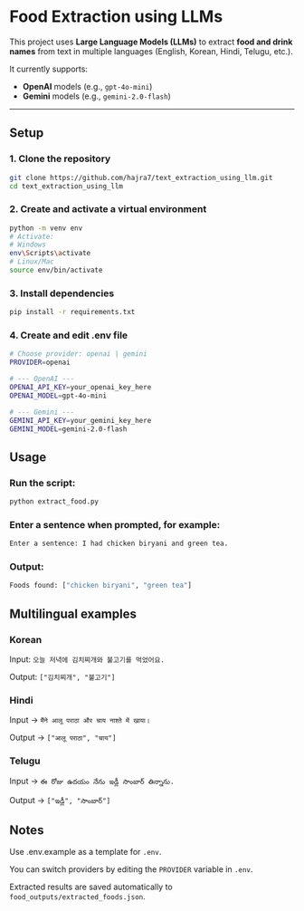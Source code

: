 # Food Extraction using LLMs

This project uses **Large Language Models (LLMs)** to extract **food and drink names** from text in multiple languages (English, Korean, Hindi, Telugu, etc.).  

It currently supports:
- **OpenAI** models (e.g., `gpt-4o-mini`)
- **Gemini** models (e.g., `gemini-2.0-flash`)

---

##  Setup

### 1. Clone the repository
```bash
git clone https://github.com/hajra7/text_extraction_using_llm.git
cd text_extraction_using_llm
```

### 2. Create and activate a virtual environment
```bash
python -m venv env
# Activate:
# Windows
env\Scripts\activate
# Linux/Mac
source env/bin/activate
```

### 3. Install dependencies
```bash
pip install -r requirements.txt
```

### 4. Create and edit .env file
```bash
# Choose provider: openai | gemini
PROVIDER=openai

# --- OpenAI ---
OPENAI_API_KEY=your_openai_key_here
OPENAI_MODEL=gpt-4o-mini

# --- Gemini ---
GEMINI_API_KEY=your_gemini_key_here
GEMINI_MODEL=gemini-2.0-flash
```

##  Usage

### Run the script:
```bash
python extract_food.py
```

### Enter a sentence when prompted, for example:
```bash
Enter a sentence: I had chicken biryani and green tea.
```
 ### Output:
 ```bash 
Foods found: ["chicken biryani", "green tea"]
```

## Multilingual examples

### Korean

Input: ``` 오늘 저녁에 김치찌개와 불고기를 먹었어요. ```

Output: ``` ["김치찌개", "불고기"] ```

### Hindi

Input → ``` मैंने आलू पराठा और चाय नाश्ते में खाया। ```

Output → ``` ["आलू पराठा", "चाय"] ```

### Telugu

Input → ``` ఈ రోజు ఉదయం నేను ఇడ్లీ సాంబార్ తిన్నాను. ```

Output → ``` ["ఇడ్లీ", "సాంబార్"] ```

## Notes

Use .env.example as a template for ```.env```.

You can switch providers by editing the ```PROVIDER``` variable in ```.env```.

Extracted results are saved automatically to ```food_outputs/extracted_foods.json```.


